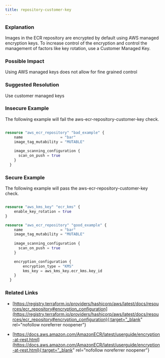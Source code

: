 ```yaml
---
title: repository-customer-key
---
```


### Explanation


Images in the ECR repository are encrypted by default using AWS managed encryption keys. To increase control of the encryption and control the management of factors like key rotation, use a Customer Managed Key.



### Possible Impact
Using AWS managed keys does not allow for fine grained control

### Suggested Resolution
Use customer managed keys


### Insecure Example

The following example will fail the aws-ecr-repository-customer-key check.

```terraform

resource "aws_ecr_repository" "bad_example" {
	name                 = "bar"
	image_tag_mutability = "MUTABLE"
  
	image_scanning_configuration {
	  scan_on_push = true
	}
  }

```



### Secure Example

The following example will pass the aws-ecr-repository-customer-key check.

```terraform

resource "aws_kms_key" "ecr_kms" {
	enable_key_rotation = true
}

resource "aws_ecr_repository" "good_example" {
	name                 = "bar"
	image_tag_mutability = "MUTABLE"
  
	image_scanning_configuration {
	  scan_on_push = true
	}

	encryption_configuration {
		encryption_type = "KMS"
		kms_key = aws_kms_key.ecr_kms.key_id
	}
  }

```




### Related Links


- [https://registry.terraform.io/providers/hashicorp/aws/latest/docs/resources/ecr_repository#encryption_configuration](https://registry.terraform.io/providers/hashicorp/aws/latest/docs/resources/ecr_repository#encryption_configuration){:target="_blank" rel="nofollow noreferrer noopener"}

- [https://docs.aws.amazon.com/AmazonECR/latest/userguide/encryption-at-rest.html](https://docs.aws.amazon.com/AmazonECR/latest/userguide/encryption-at-rest.html){:target="_blank" rel="nofollow noreferrer noopener"}


